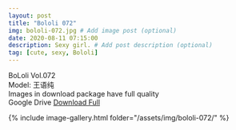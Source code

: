 ```yaml
---
layout: post
title: "Bololi 072"
img: bololi-072.jpg # Add image post (optional)
date: 2020-08-11 07:15:00
description: Sexy girl. # Add post description (optional)
tag: [cute, sexy, Bololi]
---
```

BoLoli Vol.072  
Model: 王语纯                                          
Images in download package have full quality                    
Google Drive [Download Full](http://gestyy.com/ewHQIH)

{% include image-gallery.html folder="/assets/img/bololi-072/" %}
